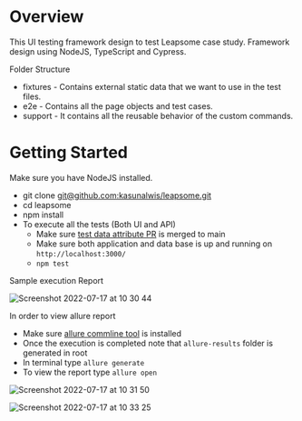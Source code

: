 # Overview

This UI testing framework design to test Leapsome case study. Framework design using NodeJS, TypeScript and Cypress.

Folder Structure

- fixtures - Contains external static data that we want to use in the test files.
- e2e - Contains all the page objects and test cases.
- support - It contains all the reusable behavior of the custom commands.

# Getting Started

Make sure you have NodeJS installed.

- git clone [git@github.com:kasunalwis/leapsome.git](https://github.com/kasunalwis/leapsome.git)
- cd leapsome
- npm install
- To execute all the tests (Both UI and API)
  - Make sure [test data attribute PR](https://github.com/leapsome-interview/kasun-alwis/pull/1) is merged to main
  - Make sure both application and data base is up and running on `http://localhost:3000/`
  - `npm test`

Sample execution Report

![Screenshot 2022-07-17 at 10 30 44](https://user-images.githubusercontent.com/11239934/179390745-30201f20-3e31-4572-95ff-82a794499db9.png)


In order to view allure report 

- Make sure [allure commline tool](https://docs.qameta.io/allure/#_installing_a_commandline) is installed
- Once the execution is completed note that `allure-results` folder is generated in root
- In terminal type `allure generate`
- To view the report type `allure open`

![Screenshot 2022-07-17 at 10 31 50](https://user-images.githubusercontent.com/11239934/179390760-8d91c520-dc79-4feb-84ad-de8d5ebb89c4.png)

![Screenshot 2022-07-17 at 10 33 25](https://user-images.githubusercontent.com/11239934/179390766-e6d83b92-f9cf-4ae6-a207-c18750e6df5e.png)


